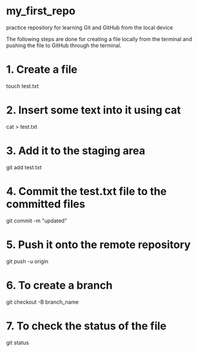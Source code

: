 # my_first_repo
practice repository for learning Git and GitHub from the local device 

 The following steps are done for creating a file locally from the terminal and pushing the file to GitHub through the terminal.

# 1. Create a file
touch test.txt

# 2. Insert some text into it using cat
cat > test.txt

# 3. Add it to the staging area 
git add test.txt

# 4. Commit the test.txt file to the committed files
git commit -m "updated"

# 5. Push it onto the remote repository
git push -u origin

# 6. To create a branch 
git checkout -B branch_name

# 7. To check the status of the file
git status
